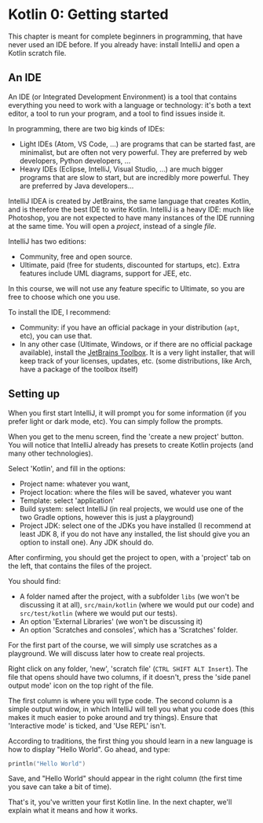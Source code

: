 # Kotlin 0: Getting started

This chapter is meant for complete beginners in programming, that have never used an IDE before. If you already have: install IntelliJ and open a Kotlin scratch file.

## An IDE

An IDE (or Integrated Development Environment) is a tool that contains everything you need to work with a language or technology: it's both a text editor, a tool to run your program, and a tool to find issues inside it.

In programming, there are two big kinds of IDEs:

- Light IDEs (Atom, VS Code, …) are programs that can be started fast, are minimalist, but are often not very powerful. They are preferred by web developers, Python developers, …
- Heavy IDEs (Eclipse, IntelliJ, Visual Studio, …) are much bigger programs that are slow to start, but are incredibly more powerful. They are preferred by Java developers…

IntelliJ IDEA is created by JetBrains, the same language that creates Kotlin, and is therefore the best IDE to write Kotlin. IntelliJ is a heavy IDE: much like Photoshop, you are not expected to have many instances of the IDE running at the same time. You will open a _project_, instead of a single _file_.

IntelliJ has two editions:

- Community, free and open source.
- Ultimate, paid (free for students, discounted for startups, etc). Extra features include UML diagrams, support for JEE, etc.

In this course, we will not use any feature specific to Ultimate, so you are free to choose which one you use.

To install the IDE, I recommend:

- Community: if you have an official package in your distribution (`apt`, etc), you can use that.
- In any other case (Ultimate, Windows, or if there are no official package available), install the [JetBrains Toolbox](https://www.jetbrains.com/toolbox-app/). It is a very light installer, that will keep track of your licenses, updates, etc. (some distributions, like Arch, have a package of the toolbox itself)

## Setting up

When you first start IntelliJ, it will prompt you for some information (if you prefer light or dark mode, etc). You can simply follow the prompts.

When you get to the menu screen, find the 'create a new project' button. You will notice that IntelliJ already has presets to create Kotlin projects (and many other technologies).

Select 'Kotlin', and fill in the options:

- Project name: whatever you want,
- Project location: where the files will be saved, whatever you want
- Template: select 'application'
- Build system: select IntelliJ (in real projects, we would use one of the two Gradle options, however this is just a playground)
- Project JDK: select one of the JDKs you have installed (I recommend at least JDK 8, if you do not have any installed, the list should give you an option to install one). Any JDK should do.

After confirming, you should get the project to open, with a 'project' tab on the left, that contains the files of the project.

You should find:

- A folder named after the project, with a subfolder `libs` (we won't be discussing it at all), `src/main/kotlin` (where we would put our code) and `src/test/kotlin` (where we would put our tests).
- An option 'External Libraries' (we won't be discussing it)
- An option 'Scratches and consoles', which has a 'Scratches' folder.

For the first part of the course, we will simply use scratches as a playground. We will discuss later how to create real projects.

Right click on any folder, 'new', 'scratch file' (`CTRL SHIFT ALT Insert`). The file that opens should have two columns, if it doesn't, press the 'side panel output mode' icon on the top right of the file.

The first column is where you will type code. The second column is a simple output window, in which IntelliJ will tell you what you code does (this makes it much easier to poke around and try things). Ensure that 'Interactive mode' is ticked, and 'Use REPL' isn't.

According to traditions, the first thing you should learn in a new language is how to display "Hello World". Go ahead, and type:

```kotlin
println("Hello World")
```

Save, and "Hello World" should appear in the right column (the first time you save can take a bit of time).

That's it, you've written your first Kotlin line. In the next chapter, we'll explain what it means and how it works.
